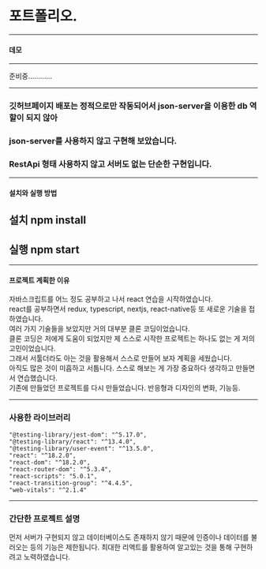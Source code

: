 # 포트폴리오.


-----


#### 데모


-----


준비중............


-----


### 깃허브페이지 배포는 정적으로만 작동되어서 json-server을 이용한 db 역할이 되지 않아
### json-server를 사용하지 않고 구현해 보았습니다.
### RestApi 형태 사용하지 않고 서버도 없는 단순한 구현입니다.



-----


#### 설치와 실행 방법


## 설치 npm install   
## 실행 npm start   


-----


#### 프로젝트 계획한 이유   
자바스크립트를 어느 정도 공부하고 나서 react 연습을 시작하였습니다.   
react를 공부하면서 redux, typescript, nextjs, react-native등 또 새로운 기술을 접하였습니다.   
여러 가지 기술들을 보았지만 거의 대부분 클론 코딩이었습니다.   
클론 코딩은 저에게 도움이 되었지만 제 스스로 시작한 프로젝트는 하나도 없는 게 저의 고민이었습니다.   
그래서 서툴더라도 아는 것을 활용해서 스스로 만들어 보자 계획을 세웠습니다.   
아직도 많은 것이 미흡하고 서툽니다. 스스로 해보는 게 가장 중요하다 생각하고 만들면서 연습했습니다.   
기존에 만들었던 프로젝트를 다시 만들었습니다.
반응형과 디자인의 변화, 기능등.

-----


### 사용한 라이브러리   

    "@testing-library/jest-dom": "^5.17.0",
    "@testing-library/react": "^13.4.0",
    "@testing-library/user-event": "^13.5.0",
    "react": "^18.2.0",
    "react-dom": "^18.2.0",
    "react-router-dom": "^5.3.4",
    "react-scripts": "5.0.1",
    "react-transition-group": "^4.4.5",
    "web-vitals": "^2.1.4"


-----


### 간단한 프로젝트 설명   

먼저 서버가 구현되지 않고 데이터베이스도 존재하지 않기 때문에 인증이나 데이터를 불러오는 등의 기능은 제한됩니다.
최대한 리액트를 활용하여 알고있는 것을 통해 구현하려고 노력하였습니다.





